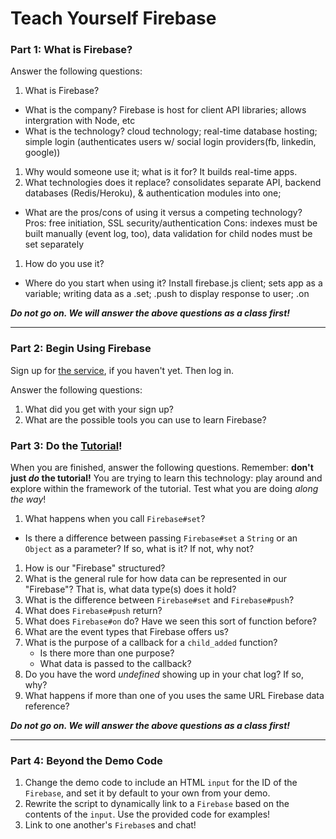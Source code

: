 # Teach Yourself Firebase

### Part 1: What is Firebase?

Answer the following questions:

1. What is Firebase?
  + What is the company? Firebase is host for client API libraries; allows intergration with Node, etc
  + What is the technology? cloud technology; real-time database hosting; simple login (authenticates users w/ social login providers(fb, linkedin, google))
1. Why would someone use it; what is it for? It builds real-time apps.
1. What technologies does it replace? consolidates separate API, backend databases (Redis/Heroku), & authentication modules into one;
  + What are the pros/cons of using it versus a competing technology?
    Pros: free initiation, SSL security/authentication
    Cons: indexes must be built manually (event log, too), data validation for child nodes must be set separately
1. How do you use it?
  + Where do you start when using it?
    Install firebase.js client; sets app as a variable; writing data as a .set;
    .push to display response to user; .on


***Do not go on. We will answer the above questions as a class first!***

---

### Part 2: Begin Using Firebase

Sign up for [the service][firebase], if you haven't yet. Then log in.

Answer the following questions:

1. What did you get with your sign up?
1. What are the possible tools you can use to learn Firebase?


### Part 3: Do the [Tutorial][firebase-tutorial]!

When you are finished, answer the following questions. Remember: **don't just
_do_ the tutorial!** You are trying to learn this technology: play around and
explore within the framework of the tutorial. Test what you are doing *along the
way*!

1. What happens when you call `Firebase#set`?
  + Is there a difference between passing `Firebase#set` a `String`
    or an `Object` as a parameter? If so, what is it? If not, why not?
1. How is our "Firebase" structured?
1. What is the general rule for how data can be represented in our "Firebase"?
   That is, what data type(s) does it hold?
1. What is the difference between `Firebase#set` and `Firebase#push`?
1. What does `Firebase#push` return?
1. What does `Firebase#on` do? Have we seen this sort of function before?
1. What are the event types that Firebase offers us?
1. What is the purpose of a callback for a `child_added` function?
   + Is there more than one purpose?
   + What data is passed to the callback?
1. Do you have the word *undefined* showing up in your chat log? If so, why?
1. What happens if more than one of you uses the same URL Firebase data
  reference?

***Do not go on. We will answer the above questions as a class first!***

---

### Part 4: Beyond the Demo Code

1. Change the demo code to include an HTML `input` for the ID of the `Firebase`,
   and set it by default to your own from your demo.
1. Rewrite the script to dynamically link to a `Firebase` based on the contents
   of the `input`. Use the provided code for examples!
1. Link to one another's `Firebase`s and chat!

<!-- Links -->

[firebase]:          https://www.firebase.com/
[firebase-tutorial]: https://www.firebase.com/tutorial/#gettingstarted

